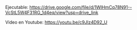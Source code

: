 Ejecutable: https://drive.google.com/file/d/1WlHmCq78N91--VcStL5W4F31RG_1d4eq/view?usp=drive_link

Video en Youtube: https://youtu.be/c9Jlz4D92_U
